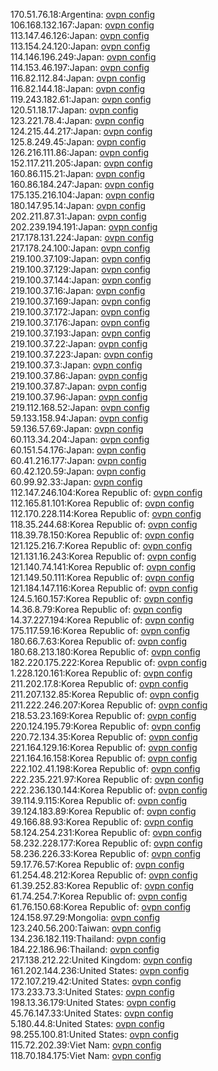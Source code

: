 170.51.76.18:Argentina: [ovpn config](vpn/170_51_76_18.ovpn)  
106.168.132.167:Japan: [ovpn config](vpn/106_168_132_167.ovpn)  
113.147.46.126:Japan: [ovpn config](vpn/113_147_46_126.ovpn)  
113.154.24.120:Japan: [ovpn config](vpn/113_154_24_120.ovpn)  
114.146.196.249:Japan: [ovpn config](vpn/114_146_196_249.ovpn)  
114.153.46.197:Japan: [ovpn config](vpn/114_153_46_197.ovpn)  
116.82.112.84:Japan: [ovpn config](vpn/116_82_112_84.ovpn)  
116.82.144.18:Japan: [ovpn config](vpn/116_82_144_18.ovpn)  
119.243.182.61:Japan: [ovpn config](vpn/119_243_182_61.ovpn)  
120.51.18.17:Japan: [ovpn config](vpn/120_51_18_17.ovpn)  
123.221.78.4:Japan: [ovpn config](vpn/123_221_78_4.ovpn)  
124.215.44.217:Japan: [ovpn config](vpn/124_215_44_217.ovpn)  
125.8.249.45:Japan: [ovpn config](vpn/125_8_249_45.ovpn)  
126.216.111.86:Japan: [ovpn config](vpn/126_216_111_86.ovpn)  
152.117.211.205:Japan: [ovpn config](vpn/152_117_211_205.ovpn)  
160.86.115.21:Japan: [ovpn config](vpn/160_86_115_21.ovpn)  
160.86.184.247:Japan: [ovpn config](vpn/160_86_184_247.ovpn)  
175.135.216.104:Japan: [ovpn config](vpn/175_135_216_104.ovpn)  
180.147.95.14:Japan: [ovpn config](vpn/180_147_95_14.ovpn)  
202.211.87.31:Japan: [ovpn config](vpn/202_211_87_31.ovpn)  
202.239.194.191:Japan: [ovpn config](vpn/202_239_194_191.ovpn)  
217.178.131.224:Japan: [ovpn config](vpn/217_178_131_224.ovpn)  
217.178.24.100:Japan: [ovpn config](vpn/217_178_24_100.ovpn)  
219.100.37.109:Japan: [ovpn config](vpn/219_100_37_109.ovpn)  
219.100.37.129:Japan: [ovpn config](vpn/219_100_37_129.ovpn)  
219.100.37.144:Japan: [ovpn config](vpn/219_100_37_144.ovpn)  
219.100.37.16:Japan: [ovpn config](vpn/219_100_37_16.ovpn)  
219.100.37.169:Japan: [ovpn config](vpn/219_100_37_169.ovpn)  
219.100.37.172:Japan: [ovpn config](vpn/219_100_37_172.ovpn)  
219.100.37.176:Japan: [ovpn config](vpn/219_100_37_176.ovpn)  
219.100.37.193:Japan: [ovpn config](vpn/219_100_37_193.ovpn)  
219.100.37.22:Japan: [ovpn config](vpn/219_100_37_22.ovpn)  
219.100.37.223:Japan: [ovpn config](vpn/219_100_37_223.ovpn)  
219.100.37.3:Japan: [ovpn config](vpn/219_100_37_3.ovpn)  
219.100.37.86:Japan: [ovpn config](vpn/219_100_37_86.ovpn)  
219.100.37.87:Japan: [ovpn config](vpn/219_100_37_87.ovpn)  
219.100.37.96:Japan: [ovpn config](vpn/219_100_37_96.ovpn)  
219.112.168.52:Japan: [ovpn config](vpn/219_112_168_52.ovpn)  
59.133.158.94:Japan: [ovpn config](vpn/59_133_158_94.ovpn)  
59.136.57.69:Japan: [ovpn config](vpn/59_136_57_69.ovpn)  
60.113.34.204:Japan: [ovpn config](vpn/60_113_34_204.ovpn)  
60.151.54.176:Japan: [ovpn config](vpn/60_151_54_176.ovpn)  
60.41.216.177:Japan: [ovpn config](vpn/60_41_216_177.ovpn)  
60.42.120.59:Japan: [ovpn config](vpn/60_42_120_59.ovpn)  
60.99.92.33:Japan: [ovpn config](vpn/60_99_92_33.ovpn)  
112.147.246.104:Korea Republic of: [ovpn config](vpn/112_147_246_104.ovpn)  
112.165.81.101:Korea Republic of: [ovpn config](vpn/112_165_81_101.ovpn)  
112.170.228.114:Korea Republic of: [ovpn config](vpn/112_170_228_114.ovpn)  
118.35.244.68:Korea Republic of: [ovpn config](vpn/118_35_244_68.ovpn)  
118.39.78.150:Korea Republic of: [ovpn config](vpn/118_39_78_150.ovpn)  
121.125.216.7:Korea Republic of: [ovpn config](vpn/121_125_216_7.ovpn)  
121.131.16.243:Korea Republic of: [ovpn config](vpn/121_131_16_243.ovpn)  
121.140.74.141:Korea Republic of: [ovpn config](vpn/121_140_74_141.ovpn)  
121.149.50.111:Korea Republic of: [ovpn config](vpn/121_149_50_111.ovpn)  
121.184.147.116:Korea Republic of: [ovpn config](vpn/121_184_147_116.ovpn)  
124.5.160.157:Korea Republic of: [ovpn config](vpn/124_5_160_157.ovpn)  
14.36.8.79:Korea Republic of: [ovpn config](vpn/14_36_8_79.ovpn)  
14.37.227.194:Korea Republic of: [ovpn config](vpn/14_37_227_194.ovpn)  
175.117.59.16:Korea Republic of: [ovpn config](vpn/175_117_59_16.ovpn)  
180.66.7.63:Korea Republic of: [ovpn config](vpn/180_66_7_63.ovpn)  
180.68.213.180:Korea Republic of: [ovpn config](vpn/180_68_213_180.ovpn)  
182.220.175.222:Korea Republic of: [ovpn config](vpn/182_220_175_222.ovpn)  
1.228.120.161:Korea Republic of: [ovpn config](vpn/1_228_120_161.ovpn)  
211.202.17.8:Korea Republic of: [ovpn config](vpn/211_202_17_8.ovpn)  
211.207.132.85:Korea Republic of: [ovpn config](vpn/211_207_132_85.ovpn)  
211.222.246.207:Korea Republic of: [ovpn config](vpn/211_222_246_207.ovpn)  
218.53.23.169:Korea Republic of: [ovpn config](vpn/218_53_23_169.ovpn)  
220.124.195.79:Korea Republic of: [ovpn config](vpn/220_124_195_79.ovpn)  
220.72.134.35:Korea Republic of: [ovpn config](vpn/220_72_134_35.ovpn)  
221.164.129.16:Korea Republic of: [ovpn config](vpn/221_164_129_16.ovpn)  
221.164.16.158:Korea Republic of: [ovpn config](vpn/221_164_16_158.ovpn)  
222.102.41.198:Korea Republic of: [ovpn config](vpn/222_102_41_198.ovpn)  
222.235.221.97:Korea Republic of: [ovpn config](vpn/222_235_221_97.ovpn)  
222.236.130.144:Korea Republic of: [ovpn config](vpn/222_236_130_144.ovpn)  
39.114.9.115:Korea Republic of: [ovpn config](vpn/39_114_9_115.ovpn)  
39.124.183.89:Korea Republic of: [ovpn config](vpn/39_124_183_89.ovpn)  
49.166.88.93:Korea Republic of: [ovpn config](vpn/49_166_88_93.ovpn)  
58.124.254.231:Korea Republic of: [ovpn config](vpn/58_124_254_231.ovpn)  
58.232.228.177:Korea Republic of: [ovpn config](vpn/58_232_228_177.ovpn)  
58.236.226.33:Korea Republic of: [ovpn config](vpn/58_236_226_33.ovpn)  
59.17.76.57:Korea Republic of: [ovpn config](vpn/59_17_76_57.ovpn)  
61.254.48.212:Korea Republic of: [ovpn config](vpn/61_254_48_212.ovpn)  
61.39.252.83:Korea Republic of: [ovpn config](vpn/61_39_252_83.ovpn)  
61.74.254.7:Korea Republic of: [ovpn config](vpn/61_74_254_7.ovpn)  
61.76.150.68:Korea Republic of: [ovpn config](vpn/61_76_150_68.ovpn)  
124.158.97.29:Mongolia: [ovpn config](vpn/124_158_97_29.ovpn)  
123.240.56.200:Taiwan: [ovpn config](vpn/123_240_56_200.ovpn)  
134.236.182.119:Thailand: [ovpn config](vpn/134_236_182_119.ovpn)  
184.22.186.96:Thailand: [ovpn config](vpn/184_22_186_96.ovpn)  
217.138.212.22:United Kingdom: [ovpn config](vpn/217_138_212_22.ovpn)  
161.202.144.236:United States: [ovpn config](vpn/161_202_144_236.ovpn)  
172.107.219.42:United States: [ovpn config](vpn/172_107_219_42.ovpn)  
173.233.73.3:United States: [ovpn config](vpn/173_233_73_3.ovpn)  
198.13.36.179:United States: [ovpn config](vpn/198_13_36_179.ovpn)  
45.76.147.33:United States: [ovpn config](vpn/45_76_147_33.ovpn)  
5.180.44.8:United States: [ovpn config](vpn/5_180_44_8.ovpn)  
98.255.100.81:United States: [ovpn config](vpn/98_255_100_81.ovpn)  
115.72.202.39:Viet Nam: [ovpn config](vpn/115_72_202_39.ovpn)  
118.70.184.175:Viet Nam: [ovpn config](vpn/118_70_184_175.ovpn)  
